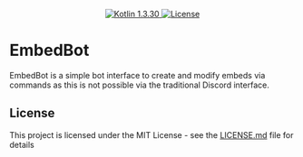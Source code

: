<p align="center">
  <a href="https://kotlinlang.org/">
    <img src="https://img.shields.io/badge/Kotlin-1.3.30-blue.svg" alt="Kotlin 1.3.30">
  </a>
  <a href="LICENSE.md">
    <img src="https://img.shields.io/github/license/JakeJMattson/TouchControl.svg" alt="License">
  </a>
</p>

# EmbedBot
EmbedBot is a simple bot interface to create and modify embeds via commands as this is not possible via the traditional Discord interface.

## License
This project is licensed under the MIT License - see the [LICENSE.md](LICENSE.md) file for details
